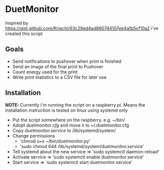 # DuetMonitor

Inspired by https://gist.github.com/Kriechi/63c29ed4ad860744107ee4a1b5cf10a2 i've created this script

## Goals
* Send notifications to pushover when print is finished
* Send an image of the final print to Pushover
* Count energy used for the print
* Write print statistics to a CSV file for later use

## Installation
**NOTE:** Currently i'm running the script on a raspberry pi. Means the installation instruction is tested on linux using systemd only

* Put the script somewhere on the raspberry. e.g. ~/bin/
* Adopt *duetmonitor.cfg* and move it to ~/.duetmonitor.cfg
* Copy *duetmonitor.service* to /lib/systemd/system/
* Change permissions
  * 'chmod u+x ~/bin/duetmonitor.py'
  * 'sudo chmod 644 /lib/systemd/system/duetmonitor.service'
* Tell systemd about the new service => 'sudo systemctl daemon-reload'
* Activate service => 'sudo systemctl enable duetmonitor.service'
* Start service => 'sudo systemctl start duetmonitor.service'
